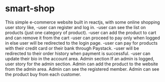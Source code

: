 # smart-shop
This simple e-commerce website built in reactjs, with some online shopping user story like, -user can register and log in. -user can see the list on products (just one category of product). -user can add the product to cart and can remove it from the cart -user can proceed to pay only when logged in else user will be redirected to the login page. -user can pay for products with their credit card or their bank through Paystack. -user will be redirected to their order history when payment is successful. -user can update their bio in the account area. Admin section If an admin is logged, user story for the admin section. Admin can add the product to the website from the admin area. Admin can see the registered member. Admin can see the product buy from each customer.
